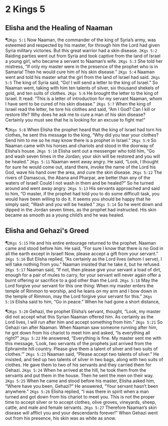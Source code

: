 # 2 Kings 5

## Elisha and the Healing of Naaman
¶`2Kgs 5:1` Now Naaman, the commander of the king of Syria’s army, was esteemed and respected by his master, for through him the Lord had given Syria military victories. But this great warrior had a skin disease.
`2Kgs 5:2` Raiding parties went out from Syria and took captive from the land of Israel a young girl, who became a servant to Naaman’s wife.
`2Kgs 5:3` She told her mistress, “If only my master were in the presence of the prophet who is in Samaria! Then he would cure him of his skin disease.”
`2Kgs 5:4` Naaman went and told his master what the girl from the land of Israel had said.
`2Kgs 5:5` The king of Syria said, “Go! I will send a letter to the king of Israel.” So Naaman went, taking with him ten talents of silver, six thousand shekels of gold, and ten suits of clothes.
`2Kgs 5:6` He brought the letter to the king of Israel. It read: “This is a letter of introduction for my servant Naaman, whom I have sent to be cured of his skin disease.”
`2Kgs 5:7` When the king of Israel read the letter, he tore his clothes and said, “Am I God? Can I kill or restore life? Why does he ask me to cure a man of his skin disease? Certainly you must see that he is looking for an excuse to fight me!”

¶`2Kgs 5:8` When Elisha the prophet heard that the king of Israel had torn his clothes, he sent this message to the king, “Why did you tear your clothes? Send him to me so he may know there is a prophet in Israel.”
`2Kgs 5:9` So Naaman came with his horses and chariots and stood in the doorway of Elisha’s house.
`2Kgs 5:10` Elisha sent out a messenger who told him, “Go and wash seven times in the Jordan; your skin will be restored and you will be healed.”
`2Kgs 5:11` Naaman went away angry. He said, “Look, I thought for sure he would come out, stand there, invoke the name of the Lord his God, wave his hand over the area, and cure the skin disease.
`2Kgs 5:12` The rivers of Damascus, the Abana and Pharpar, are better than any of the waters of Israel! Could I not wash in them and be healed?” So he turned around and went away angry.
`2Kgs 5:13` His servants approached and said to him, “O master, if the prophet had told you to do some difficult task, you would have been willing to do it. It seems you should be happy that he simply said, “Wash and you will be healed.”
`2Kgs 5:14` So he went down and dipped in the Jordan seven times, as the prophet had instructed. His skin became as smooth as a young child’s and he was healed.

## Elisha and Gehazi's Greed
¶`2Kgs 5:15` He and his entire entourage returned to the prophet. Naaman came and stood before him. He said, “For sure I know that there is no God in all the earth except in Israel! Now, please accept a gift from your servant.”
`2Kgs 5:16` But Elisha replied, “As certainly as the Lord lives (whom I serve), I will take nothing from you.” Naaman insisted that he take it, but he refused.
`2Kgs 5:17` Naaman said, “If not, then please give your servant a load of dirt, enough for a pair of mules to carry, for your servant will never again offer a burnt offering or sacrifice to a god other than the Lord.
`2Kgs 5:18` May the Lord forgive your servant for this one thing: When my master enters the temple of Rimmon to worship, and he leans on my arm and I bow down in the temple of Rimmon, may the Lord forgive your servant for this.”
`2Kgs 5:19` Elisha said to him, “Go in peace.” When he had gone a short distance,

¶`2Kgs 5:20` Gehazi, the prophet Elisha’s servant, thought, “Look, my master did not accept what this Syrian Naaman offered him. As certainly as the Lord lives, I will run after him and accept something from him.”
`2Kgs 5:21` So Gehazi ran after Naaman. When Naaman saw someone running after him, he got down from his chariot to meet him and asked, “Is everything all right?”
`2Kgs 5:22` He answered, “Everything is fine. My master sent me with this message, ‘Look, two servants of the prophets just arrived from the Ephraimite hill country. Please give them a talent of silver and two suits of clothes.’”
`2Kgs 5:23` Naaman said, “Please accept two talents of silver.” He insisted, and tied up two talents of silver in two bags, along with two suits of clothes. He gave them to two of his servants and they carried them for Gehazi.
`2Kgs 5:24` When he arrived at the hill, he took them from the servants and put them in the house. Then he sent the men on their way.
`2Kgs 5:25` When he came and stood before his master, Elisha asked him, “Where have you been, Gehazi?” He answered, “Your servant hasn’t been anywhere.”
`2Kgs 5:26` Elisha replied, “I was there in spirit when a man turned and got down from his chariot to meet you. This is not the proper time to accept silver or to accept clothes, olive groves, vineyards, sheep, cattle, and male and female servants.
`2Kgs 5:27` Therefore Naaman’s skin disease will afflict you and your descendants forever!” When Gehazi went out from his presence, his skin was as white as snow.
